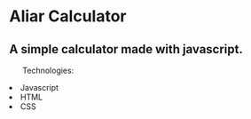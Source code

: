 <h1>Aliar Calculator</h1>
<h2>A simple calculator made with javascript.</h2>

<ul>Technologies:</ul>
<li>Javascript</li>
<li>HTML</li>
<li>CSS</li>
